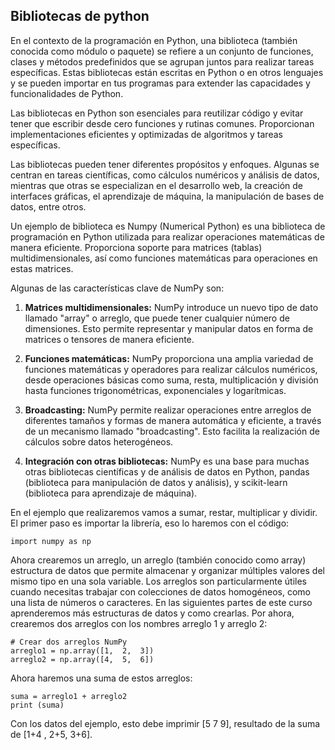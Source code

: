 ## Bibliotecas de python 

En el contexto de la programación en Python, una biblioteca (también conocida como módulo o paquete) se refiere a un conjunto de funciones, clases y métodos predefinidos que se agrupan juntos para realizar tareas específicas. Estas bibliotecas están escritas en Python o en otros lenguajes y se pueden importar en tus programas para extender las capacidades y funcionalidades de Python.

Las bibliotecas en Python son esenciales para reutilizar código y evitar tener que escribir desde cero funciones y rutinas comunes. Proporcionan implementaciones eficientes y optimizadas de algoritmos y tareas específicas. 

Las bibliotecas pueden tener diferentes propósitos y enfoques. Algunas se centran en tareas científicas, como cálculos numéricos y análisis de datos, mientras que otras se especializan en el desarrollo web, la creación de interfaces gráficas, el aprendizaje de máquina, la manipulación de bases de datos, entre otros.

Un ejemplo de biblioteca es Numpy (Numerical Python) es una biblioteca de programación en Python utilizada para realizar operaciones matemáticas de manera eficiente. Proporciona soporte para matrices (tablas) multidimensionales, así como funciones matemáticas para operaciones en estas matrices.

Algunas de las características clave de NumPy son:

1. **Matrices multidimensionales:** NumPy introduce un nuevo tipo de dato llamado "array" o arreglo, que puede tener cualquier número de dimensiones. Esto permite representar y manipular datos en forma de matrices o tensores de manera eficiente.

2. **Funciones matemáticas:** NumPy proporciona una amplia variedad de funciones matemáticas y operadores para realizar cálculos numéricos, desde operaciones básicas como suma, resta, multiplicación y división hasta funciones trigonométricas, exponenciales y logarítmicas.

3. **Broadcasting:** NumPy permite realizar operaciones entre arreglos de diferentes tamaños y formas de manera automática y eficiente, a través de un mecanismo llamado "broadcasting". Esto facilita la realización de cálculos sobre datos heterogéneos.

4. **Integración con otras bibliotecas:** NumPy es una base para muchas otras bibliotecas científicas y de análisis de datos en Python, pandas (biblioteca para manipulación de datos y análisis), y scikit-learn (biblioteca para aprendizaje de máquina).

En el ejemplo que realizaremos vamos a sumar, restar, multiplicar y dividir. El primer paso es importar la librería, eso lo haremos con el código: 

    import numpy as np
Ahora crearemos un arreglo, un arreglo (también conocido como array) estructura de datos que permite almacenar y organizar múltiples valores del mismo tipo en una sola variable. Los arreglos son particularmente útiles cuando necesitas trabajar con colecciones de datos homogéneos, como una lista de números o caracteres.
En las siguientes partes de este curso aprenderemos más estructuras de datos y como crearlas. Por ahora, crearemos dos arreglos con los nombres arreglo 1 y arreglo 2: 

    # Crear dos arreglos NumPy
    arreglo1 = np.array([1,  2,  3])
    arreglo2 = np.array([4,  5,  6])

Ahora haremos una suma de estos arreglos: 

    suma = arreglo1 + arreglo2
    print (suma)
Con los datos del ejemplo, esto debe imprimir [5 7 9], resultado de la suma de [1+4 , 2+5, 3+6]. 
